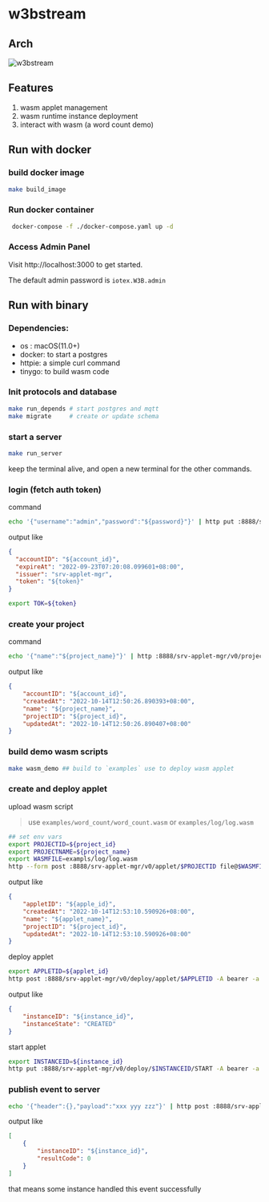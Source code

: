 # w3bstream

## Arch

![w3bstream](__doc__/modules_and_dataflow.png)

## Features

1. wasm applet management
2. wasm runtime instance deployment
3. interact with wasm (a word count demo)

## Run with docker

### build docker image

```bash
make build_image
```

### Run docker container

```bash
 docker-compose -f ./docker-compose.yaml up -d
 ```

### Access Admin Panel

Visit http://localhost:3000 to get started.

The default admin password is `iotex.W3B.admin`

## Run with binary
### Dependencies:

- os : macOS(11.0+)
- docker: to start a postgres
- httpie: a simple curl command
- tinygo: to build wasm code

### Init protocols and database

```sh
make run_depends # start postgres and mqtt
make migrate     # create or update schema
```

### start a server
```sh
make run_server
```
keep the terminal alive, and open a new terminal for the other commands.

### login (fetch auth token)

command

```sh
echo '{"username":"admin","password":"${password}"}' | http put :8888/srv-applet-mgr/v0/login
```

output like

```json
{
  "accountID": "${account_id}",
  "expireAt": "2022-09-23T07:20:08.099601+08:00",
  "issuer": "srv-applet-mgr",
  "token": "${token}"
}
```

```sh
export TOK=${token}
```

### create your project

command

```sh
echo '{"name":"${project_name}"}' | http :8888/srv-applet-mgr/v0/project -A bearer -a $TOK
```

output like

```json
{
    "accountID": "${account_id}",
    "createdAt": "2022-10-14T12:50:26.890393+08:00",
    "name": "${project_name}",
    "projectID": "${project_id}",
    "updatedAt": "2022-10-14T12:50:26.890407+08:00"
}
```
### build demo wasm scripts

```sh
make wasm_demo ## build to `examples` use to deploy wasm applet
```

### create and deploy applet


upload wasm script

> use `examples/word_count/word_count.wasm` or `examples/log/log.wasm`

```sh
## set env vars
export PROJECTID=${project_id}
export PROJECTNAME=${project_name}
export WASMFILE=exampls/log/log.wasm
http --form post :8888/srv-applet-mgr/v0/applet/$PROJECTID file@$WASMFILE info='{"appletName":"log","strategies":[{"eventType":"ANY","handler":"start"}]}' -A bearer -a $TOK
```

output like

```json
{
    "appletID": "${apple_id}",
    "createdAt": "2022-10-14T12:53:10.590926+08:00",
    "name": "${applet_name}",
    "projectID": "${project_id}",
    "updatedAt": "2022-10-14T12:53:10.590926+08:00"
}
```

deploy applet

```sh
export APPLETID=${applet_id}
http post :8888/srv-applet-mgr/v0/deploy/applet/$APPLETID -A bearer -a $TOK
```

output like

```json
{
    "instanceID": "${instance_id}",
    "instanceState": "CREATED"
}
```


start applet

```sh
export INSTANCEID=${instance_id}
http put :8888/srv-applet-mgr/v0/deploy/$INSTANCEID/START -A bearer -a $TOK
```

### publish event to server

```sh
echo '{"header":{},"payload":"xxx yyy zzz"}' | http post :8888/srv-applet-mgr/v0/event/$PROJECTNAME
```

output like

```json
[
    {
        "instanceID": "${instance_id}",
        "resultCode": 0
    }
]
```

that means some instance handled this event successfully
